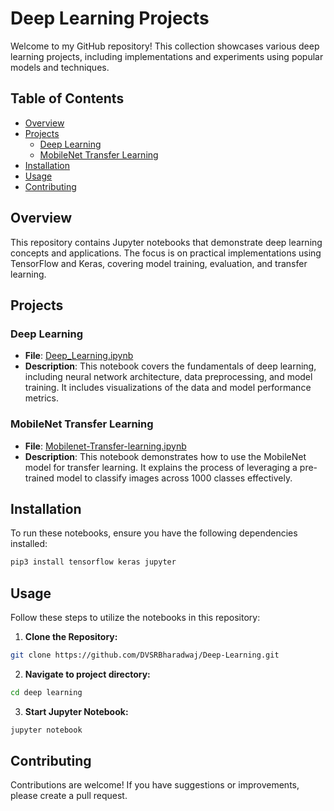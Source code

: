   # Deep Learning Projects

Welcome to my GitHub repository! This collection showcases various deep learning projects, including implementations and experiments using popular models and techniques.

## Table of Contents
- [Overview](#overview)
- [Projects](#projects)
  - [Deep Learning](#deep-learning)
  - [MobileNet Transfer Learning](#mobilenet-transfer-learning)
- [Installation](#installation)
- [Usage](#usage)
- [Contributing](#contributing)

## Overview
This repository contains Jupyter notebooks that demonstrate deep learning concepts and applications. The focus is on practical implementations using TensorFlow and Keras, covering model training, evaluation, and transfer learning.

## Projects

### Deep Learning
- **File**: [Deep_Learning.ipynb](https://github.com/DVSRBharadwaj/Deep-Learning/blob/main/Deep_Learning.ipynb)
- **Description**: This notebook covers the fundamentals of deep learning, including neural network architecture, data preprocessing, and model training. It includes visualizations of the data and model performance metrics.

### MobileNet Transfer Learning
- **File**: [Mobilenet-Transfer-learning.ipynb](https://github.com/DVSRBharadwaj/Deep-Learning/blob/main/Mobilenet%20Transfer%20learning.ipynb)
- **Description**: This notebook demonstrates how to use the MobileNet model for transfer learning. It explains the process of leveraging a pre-trained model to classify images across 1000 classes effectively.

## Installation
To run these notebooks, ensure you have the following dependencies installed:
```bash
pip3 install tensorflow keras jupyter
```

## Usage
Follow these steps to utilize the notebooks in this repository:
1. **Clone the Repository:**
```bash
git clone https://github.com/DVSRBharadwaj/Deep-Learning.git
```
2. **Navigate to project directory:**
```bash
cd deep learning
```
3. **Start Jupyter Notebook:**
```bash
jupyter notebook
```

## Contributing
Contributions are welcome! If you have suggestions or improvements, please create a pull request.

